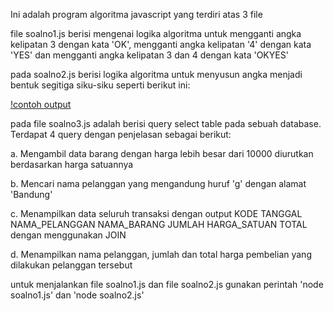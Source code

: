 Ini adalah program algoritma javascript yang terdiri atas 3 file

file soalno1.js berisi mengenai logika algoritma untuk mengganti angka kelipatan 3 dengan kata 'OK',
mengganti angka kelipatan '4' dengan kata 'YES' dan mengganti angka kelipatan 3 dan 4 dengan kata 'OKYES'

pada soalno2.js berisi logika algoritma untuk menyusun angka menjadi bentuk segitiga siku-siku seperti berikut ini:

[!contoh output](ss.png)

pada file soalno3.js adalah berisi query select table pada sebuah database. Terdapat 4 query dengan penjelasan sebagai berikut:

a. Mengambil data barang dengan harga lebih besar dari 10000 diurutkan berdasarkan harga satuannya

b. Mencari nama pelanggan yang mengandung huruf 'g' dengan alamat 'Bandung'

c. Menampilkan data seluruh transaksi dengan output KODE TANGGAL NAMA_PELANGGAN NAMA_BARANG JUMLAH HARGA_SATUAN TOTAL
dengan menggunakan JOIN

d. Menampilkan nama pelanggan, jumlah dan total harga pembelian yang dilakukan pelanggan tersebut

untuk menjalankan file soalno1.js dan file soalno2.js gunakan perintah 'node soalno1.js' dan 'node soalno2.js'